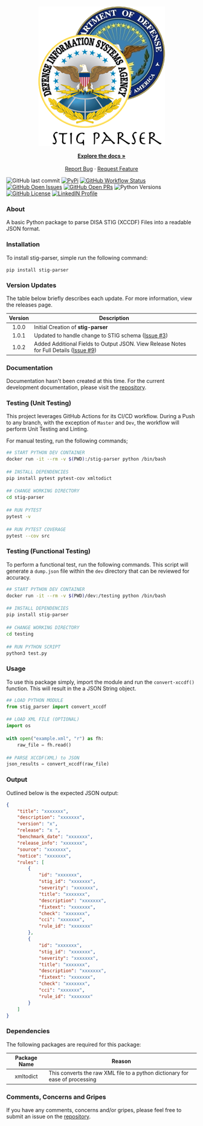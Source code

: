 <!-- PROJECT LOGO -->
<br />
<p align="center">
  <a href="https://github.com/pkeech/stig_parser">
    <img src="https://github.com/pkeech/stig_parser/blob/master/docs/images/STIG_Parser.png" alt="Logo" />
  </a>

  <p align="center">
    <a href="#"><strong>Explore the docs »</strong></a>
    <br />
    <br />
    <a href="https://github.com/pkeech/stig_parser/issues">Report Bug</a>
    ·
    <a href="https://github.com/pkeech/stig_parser/issues">Request Feature</a>
  </p>
</p>

<!-- PROJECT SHIELDS -->
![GitHub last commit][commit-shield]
[![PyPi][pypi-shield]][pypi-url]
[![GitHub Workflow Status][workflow-shield]][workflow-url]
[![GitHub Open Issues][issues-shield]][issues-url]
[![GitHub Open PRs][pr-shield]][pr-url]
![Python Versions][python-version-shield]
[![GitHub License][license-shield]][license-url]
[![LinkedIN Profile][linkedin-shield]][linkedin-url]

### About
A basic Python package to parse DISA STIG (XCCDF) Files into a readable JSON format.

### Installation
To install stig-parser, simple run the following command:

`pip install stig-parser`

### Version Updates
The table below briefly describes each update. For more information, view the releases page.

| Version | Description |
| :---: | --- | 
| 1.0.0 | Initial Creation of **stig-parser** |
| 1.0.1 | Updated to handle change to STIG schema ([Issue #3](https://github.com/pkeech/stig_parser/issues/3)) |
| 1.0.2 | Added Additional Fields to Output JSON. View Release Notes for Full Details ([Issue #9](https://github.com/pkeech/stig_parser/issues/9))|

### Documentation
Documentation hasn't been created at this time. For the current development documentation, please visit the [repository](https://github.com/pkeech/stig_parser).

### Testing (Unit Testing)
This project leverages GitHub Actions for its CI/CD workflow. During a Push to any branch, with the exception of `Master` and `Dev`, the workflow will perform Unit Testing and Linting.

For manual testing, run the following commands;

``` bash
## START PYTHON DEV CONTAINER
docker run -it --rm -v $(PWD):/stig-parser python /bin/bash

## INSTALL DEPENDENCIES
pip install pytest pytest-cov xmltodict

## CHANGE WORKING DIRECTORY
cd stig-parser

## RUN PYTEST
pytest -v

## RUN PYTEST COVERAGE
pytest --cov src
```

### Testing (Functional Testing)
To perform a functional test, run the following commands. This script will generate a `dump.json` file within the `dev` directory that can be reviewed for accuracy.

``` bash
## START PYTHON DEV CONTAINER
docker run -it --rm -v $(PWD)/dev:/testing python /bin/bash

## INSTALL DEPENDENCIES
pip install stig-parser

## CHANGE WORKING DIRECTORY
cd testing

## RUN PYTHON SCRIPT
python3 test.py
```


### Usage
To use this package simply, import the module and run the `convert-xccdf()` function. This will result in the a JSON String object. 

``` python
## LOAD PYTHON MODULE
from stig_parser import convert_xccdf

## LOAD XML FILE (OPTIONAL)
import os

with open("example.xml", "r") as fh:
    raw_file = fh.read()

## PARSE XCCDF(XML) to JSON
json_results = convert_xccdf(raw_file)

```

### Output
Outlined below is the expected JSON output:

``` json
{
    "title": "xxxxxxx",
    "description": "xxxxxxx",
    "version": "x",
    "release": "x ",
    "benchmark_date": "xxxxxxx",
    "release_info": "xxxxxxx",
    "source": "xxxxxxx",
    "notice": "xxxxxxx",
    "rules": [
        {
            "id": "xxxxxxx",
            "stig_id": "xxxxxxx",
            "severity": "xxxxxxx",
            "title": "xxxxxxx",
            "description": "xxxxxxx",
            "fixtext": "xxxxxxx",
            "check": "xxxxxxx",
            "cci": "xxxxxxx",
            "rule_id": "xxxxxxx"
        },
        {
            "id": "xxxxxxx",
            "stig_id": "xxxxxxx",
            "severity": "xxxxxxx",
            "title": "xxxxxxx",
            "description": "xxxxxxx",
            "fixtext": "xxxxxxx",
            "check": "xxxxxxx",
            "cci": "xxxxxxx",
            "rule_id": "xxxxxxx"
        }
    ]
}
```


### Dependencies
The following packages are required for this package:

| Package Name | Reason |
| :---: | --- |
| xmltodict | This converts the raw XML file to a python dictionary for ease of processing |

### Comments, Concerns and Gripes
If you have any comments, concerns and/or gripes, please feel free to submit an issue on the [repository](https://github.com/pkeech/stig_parser).

<!-- MARKDOWN LINKS & IMAGES -->
[commit-shield]: https://img.shields.io/github/last-commit/pkeech/stig_parser?style=for-the-badge
[pypi-shield]: https://img.shields.io/pypi/v/stig-parser?style=for-the-badge
[pypi-url]: https://pypi.org/project/stig-parser/
[workflow-shield]: https://img.shields.io/github/workflow/status/pkeech/stig_parser/Build%20&%20Deploy%20PyPi%20Package?style=for-the-badge
[workflow-url]: https://github.com/pkeech/stig_parser/actions
<!-- [workflow-test-shield]: https://img.shields.io/github/workflow/status/pkeech/stig_parser/integration-dev?label=BUILD%20%28DEV%29&style=for-the-badge -->
<!-- [workflow-test-url]: https://github.com/pkeech/stig_parser/actions -->
[issues-shield]: https://img.shields.io/github/issues/pkeech/stig_parser?style=for-the-badge
[issues-url]: https://github.com/pkeech/stig_parser/issues
[pr-shield]: https://img.shields.io/github/issues-pr/pkeech/stig_parser?style=for-the-badge
[pr-url]: https://github.com/pkeech/stig_parser/pulls
[python-version-shield]: https://img.shields.io/pypi/pyversions/stig-parser?style=for-the-badge
[license-shield]: https://img.shields.io/github/license/pkeech/stig_parser?style=for-the-badge
[license-url]: https://github.com/pkeech/stig_parser/blob/master/LICENSE
[linkedin-shield]: https://img.shields.io/badge/-LinkedIn-black.svg?style=for-the-badge&logo=linkedin&colorB=555
[linkedin-url]: https://www.linkedin.com/in/peter-keech-b88183a2/
